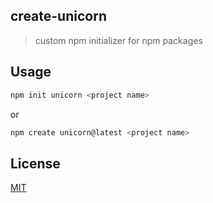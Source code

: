 ## create-unicorn

> custom npm initializer for npm packages

## Usage

```sh
npm init unicorn <project name>
```
or

```sh
npm create unicorn@latest <project name>
```

## License

[MIT](/LICENSE)
